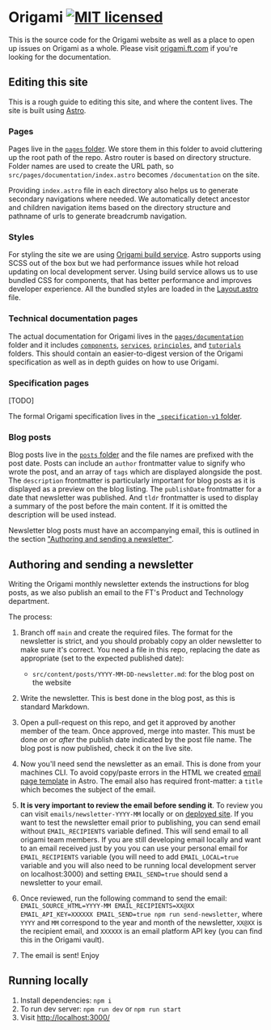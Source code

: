 # Origami [![MIT licensed](https://img.shields.io/badge/license-MIT-blue.svg)](./LICENSE)

This is the source code for the Origami website as well as a place to open up issues on Origami as a whole. Please visit [origami.ft.com] if you're looking for the documentation.

## Editing this site

This is a rough guide to editing this site, and where the content lives. The site is built using [Astro](https://docs.astro.build/en/getting-started).

### Pages

Pages live in the [`pages` folder](src/pages). We store them in this folder to avoid cluttering up the root path of the repo. Astro router is based on directory structure. Folder names are used to create the URL path, so `src/pages/documentation/index.astro` becomes `/documentation` on the site.

Providing `index.astro` file in each directory also helps us to generate secondary navigations where needed. We automatically detect ancestor and children navigation items based on the directory structure and pathname of urls to generate breadcrumb navigation.

### Styles

For styling the site we are using [Origami build service](https://www.ft.com/__origami/service/build/v3/). Astro supports using SCSS out of the box but we had performance issues while hot reload updating on local development server. Using build service allows us to use bundled CSS for components, that has better performance and improves developer experience. All the bundled styles are loaded in the [Layout.astro](src/layouts/Layout.astro) file.

### Technical documentation pages

The actual documentation for Origami lives in the [`pages/documentation`](src/pages/documentation/) folder and it includes [`components`](src/pages/documentation/components), [`services`](src/pages/documentation/services), [`principles`](src/pages/documentation/principles), and [`tutorials`](src/pages/documentation/tutorials) folders. This should contain an easier-to-digest version of the Origami specification as well as in depth guides on how to use Origami.

### Specification pages

[TODO]

The formal Origami specification lives in the [`_specification-v1` folder](_specification-v1).

### Blog posts

Blog posts live in the [`posts` folder](src/content/posts) and the file names are prefixed with the post date. Posts can include an `author` frontmatter value to signify who wrote the post, and an array of `tags` which are displayed alongside the post. The `description` frontmatter is particularly important for blog posts as it is displayed as a preview on the blog listing. The `publishDate` frontmatter for a date that newsletter was published. And `tldr` frontmatter is used to display a summary of the post before the main content. If it is omitted the description will be used instead.

Newsletter blog posts must have an accompanying email, this is outlined in the section ["Authoring and sending a newsletter"](#authoring-and-sending-a-newsletter).

## Authoring and sending a newsletter

Writing the Origami monthly newsletter extends the instructions for blog posts, as we also publish an email to the FT's Product and Technology department.

The process:

1. Branch off `main` and create the required files. The format for the newsletter is strict, and you should probably copy an older newsletter to make sure it's correct. You need a file in this repo, replacing the date as appropriate (set to the expected published date):

   - `src/content/posts/YYYY-MM-DD-newsletter.md`: for the blog post on the website

2. Write the newsletter. This is best done in the blog post, as this is standard Markdown.

3. Open a pull-request on this repo, and get it approved by another member of the team. Once approved, merge into master. This must be done _on_ or _after_ the publish date indicated by the post file name. The blog post is now published, check it on the live site.

4. Now you'll need send the newsletter as an email. This is done from your machines CLI. To avoid copy/paste errors in the HTML we created [email page template](src/pages/emails/[slug].astro) in Astro. The email also has required front-matter: a `title` which becomes the subject of the email.

5. **It is very important to review the email before sending it**. To review you can visit `emails/newsletter-YYYY-MM` locally or on [deployed site](https://origami.ft.com/). If you want to test the newsletter email prior to publishing, you can send email without `EMAIL_RECIPIENTS` variable defined. This will send email to all origami team members. If you are still developing email locally and want to an email received just by you you can use your personal email for `EMAIL_RECIPIENTS` variable (you will need to add `EMAIL_LOCAL=true` variable and you will also need to be running local development server on localhost:3000) and setting `EMAIL_SEND=true` should send a newsletter to your email.

6. Once reviewed, run the following command to send the email: `EMAIL_SOURCE_HTML=YYYY-MM EMAIL_RECIPIENTS=XX@XX EMAIL_API_KEY=XXXXXX EMAIL_SEND=true npm run send-newsletter`, where `YYYY` and `MM` correspond to the year and month of the newsletter, `XX@XX` is the recipient email, and `XXXXXX` is an email platform API key (you can find this in the Origami vault).

7. The email is sent! Enjoy

## Running locally

1. Install dependencies: `npm i`
2. To run dev server: `npm run dev` or `npm run start`
3. Visit <http://localhost:3000/>

[origami.ft.com]: http://origami.ft.com/
